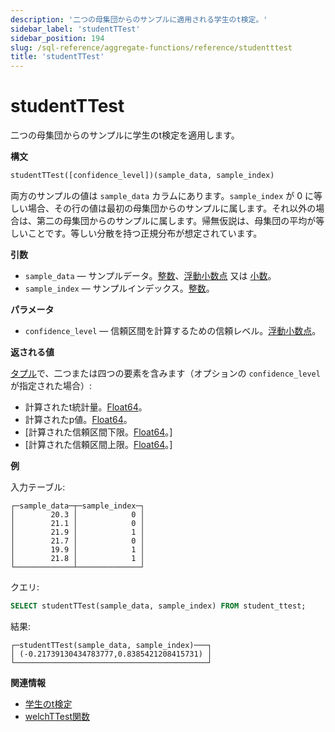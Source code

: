 ```yaml
---
description: '二つの母集団からのサンプルに適用される学生のt検定。'
sidebar_label: 'studentTTest'
sidebar_position: 194
slug: /sql-reference/aggregate-functions/reference/studentttest
title: 'studentTTest'
---
```



# studentTTest

二つの母集団からのサンプルに学生のt検定を適用します。

**構文**

```sql
studentTTest([confidence_level])(sample_data, sample_index)
```

両方のサンプルの値は `sample_data` カラムにあります。`sample_index` が 0 に等しい場合、その行の値は最初の母集団からのサンプルに属します。それ以外の場合は、第二の母集団からのサンプルに属します。帰無仮説は、母集団の平均が等しいことです。等しい分散を持つ正規分布が想定されています。

**引数**

- `sample_data` — サンプルデータ。[整数](../../../sql-reference/data-types/int-uint.md)、[浮動小数点](../../../sql-reference/data-types/float.md) 又は [小数](../../../sql-reference/data-types/decimal.md)。
- `sample_index` — サンプルインデックス。[整数](../../../sql-reference/data-types/int-uint.md)。

**パラメータ**

- `confidence_level` — 信頼区間を計算するための信頼レベル。[浮動小数点](../../../sql-reference/data-types/float.md)。

**返される値**

[タプル](../../../sql-reference/data-types/tuple.md)で、二つまたは四つの要素を含みます（オプションの `confidence_level` が指定された場合）:

- 計算されたt統計量。[Float64](../../../sql-reference/data-types/float.md)。
- 計算されたp値。[Float64](../../../sql-reference/data-types/float.md)。
- [計算された信頼区間下限。[Float64](../../../sql-reference/data-types/float.md)。]
- [計算された信頼区間上限。[Float64](../../../sql-reference/data-types/float.md)。]

**例**

入力テーブル:

```text
┌─sample_data─┬─sample_index─┐
│        20.3 │            0 │
│        21.1 │            0 │
│        21.9 │            1 │
│        21.7 │            0 │
│        19.9 │            1 │
│        21.8 │            1 │
└─────────────┴──────────────┘
```

クエリ:

```sql
SELECT studentTTest(sample_data, sample_index) FROM student_ttest;
```

結果:

```text
┌─studentTTest(sample_data, sample_index)───┐
│ (-0.21739130434783777,0.8385421208415731) │
└───────────────────────────────────────────┘
```

**関連情報**

- [学生のt検定](https://en.wikipedia.org/wiki/Student%27s_t-test)
- [welchTTest関数](/sql-reference/aggregate-functions/reference/welchttest)
